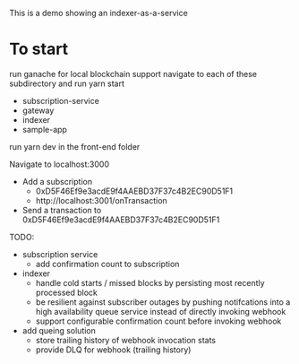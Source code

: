 This is a demo showing an indexer-as-a-service

# To start
run ganache for local blockchain support
navigate to each of these subdirectory and run yarn start
* subscription-service
* gateway
* indexer
* sample-app

run yarn dev in the front-end folder

Navigate to localhost:3000
* Add a subscription 
    - 0xD5F46Ef9e3acdE9f4AAEBD37F37c4B2EC90D51F1
    - http://localhost:3001/onTransaction
* Send a transaction to 0xD5F46Ef9e3acdE9f4AAEBD37F37c4B2EC90D51F1

TODO:
* subscription service
    - add confirmation count to subscription
* indexer
    - handle cold starts / missed blocks by persisting most recently processed block
    - be resilient against subscriber outages by pushing notifcations into a high availability queue service instead of directly invoking webhook
    - support configurable confirmation count before invoking webhook
* add queing solution
    - store trailing history of webhook invocation stats
    - provide DLQ for webhook (trailing history)